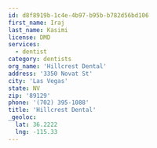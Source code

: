 ```yaml
---
id: d8f8919b-1c4e-4b97-b95b-b782d56bd106
first_name: Iraj
last_name: Kasimi
license: DMD
services:
  - dentist
category: dentists
org_name: 'Hillcrest Dental'
address: '3350 Novat St'
city: 'Las Vegas'
state: NV
zip: '89129'
phone: '(702) 395-1088'
title: 'Hillcrest Dental'
_geoloc:
  lat: 36.2222
  lng: -115.33
---
```


